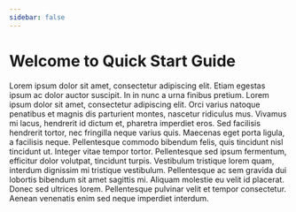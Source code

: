 ```yaml
---
sidebar: false
---
```


# Welcome to Quick Start Guide

Lorem ipsum dolor sit amet, consectetur adipiscing elit. Etiam egestas ipsum ac dolor auctor suscipit. In in nunc a urna finibus pretium. Lorem ipsum dolor sit amet, consectetur adipiscing elit. Orci varius natoque penatibus et magnis dis parturient montes, nascetur ridiculus mus. Vivamus mi lacus, hendrerit id dictum et, pharetra imperdiet eros. Sed facilisis hendrerit tortor, nec fringilla neque varius quis. Maecenas eget porta ligula, a facilisis neque. Pellentesque commodo bibendum felis, quis tincidunt nisl tincidunt ut. Integer vitae tempor tortor. Pellentesque sed ipsum fermentum, efficitur dolor volutpat, tincidunt turpis. Vestibulum tristique lorem quam, interdum dignissim mi tristique vestibulum. Pellentesque ac sem gravida dui lobortis bibendum sit amet sagittis mi. Aliquam molestie eu velit id placerat. Donec sed ultrices lorem. Pellentesque pulvinar velit et tempor consectetur. Aenean venenatis enim sed neque imperdiet interdum.

<q-btn label="Quick Start Guide" color="blue-10" />
